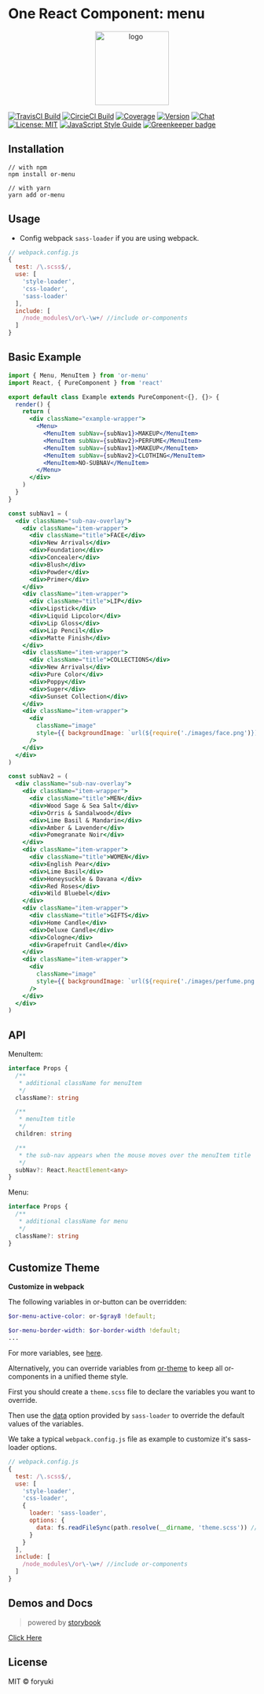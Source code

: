 # One React Component: menu

<p align="center"><img width="150" src="https://cdn.rawgit.com/one-react/assets/master/logo%402x.png" alt="logo"></p>

[![TravisCI Build](https://img.shields.io/travis/one-react/menu.svg)](https://travis-ci.org/one-react/menu)
[![CircieCI Build](https://img.shields.io/circleci/project/github/one-react/menu.svg)](https://circleci.com/gh/one-react/menu)
[![Coverage](https://img.shields.io/codecov/c/github/one-react/menu.svg)](https://codecov.io/gh/one-react/menu) 
[![Version](https://img.shields.io/npm/v/or-menu.svg)](https://www.npmjs.com/package/or-menu)
[![Chat](https://img.shields.io/gitter/room/one-react-org/Lobby.svg)](https://gitter.im/one-react-org/Lobby)
[![License: MIT](https://img.shields.io/badge/License-MIT-brightgreen.svg)](https://opensource.org/licenses/MIT)
[![JavaScript Style Guide](https://img.shields.io/badge/code_style-standard-brightgreen.svg)](https://standardjs.com)
[![Greenkeeper badge](https://badges.greenkeeper.io/one-react/menu.svg)](https://greenkeeper.io/) 

## Installation
```
// with npm
npm install or-menu

// with yarn
yarn add or-menu
```

## Usage
- Config webpack `sass-loader` if you are using webpack.

```js
// webpack.config.js
{
  test: /\.scss$/,
  use: [
    'style-loader',
    'css-loader',
    'sass-loader'
  ],
  include: [
    /node_modules\/or\-\w+/ //include or-components
  ]
}
```

## Basic Example

```jsx
import { Menu, MenuItem } from 'or-menu'
import React, { PureComponent } from 'react'

export default class Example extends PureComponent<{}, {}> {
  render() {
    return (
      <div className="example-wrapper">
        <Menu>
          <MenuItem subNav={subNav1}>MAKEUP</MenuItem>
          <MenuItem subNav={subNav2}>PERFUME</MenuItem>
          <MenuItem subNav={subNav1}>MAKEUP</MenuItem>
          <MenuItem subNav={subNav2}>CLOTHING</MenuItem>
          <MenuItem>NO-SUBNAV</MenuItem>
        </Menu>
      </div>
    )
  }
}

const subNav1 = (
  <div className="sub-nav-overlay">
    <div className="item-wrapper">
      <div className="title">FACE</div>
      <div>New Arrivals</div>
      <div>Foundation</div>
      <div>Concealer</div>
      <div>Blush</div>
      <div>Powder</div>
      <div>Primer</div>
    </div>
    <div className="item-wrapper">
      <div className="title">LIP</div>
      <div>Lipstick</div>
      <div>Liquid Lipcolor</div>
      <div>Lip Gloss</div>
      <div>Lip Pencil</div>
      <div>Matte Finish</div>
    </div>
    <div className="item-wrapper">
      <div className="title">COLLECTIONS</div>
      <div>New Arrivals</div>
      <div>Pure Color</div>
      <div>Poppy</div>
      <div>Suger</div>
      <div>Sunset Collection</div>
    </div>
    <div className="item-wrapper">
      <div
        className="image"
        style={{ backgroundImage: `url(${require('./images/face.png')})` }}
      />
    </div>
  </div>
)

const subNav2 = (
  <div className="sub-nav-overlay">
    <div className="item-wrapper">
      <div className="title">MEN</div>
      <div>Wood Sage & Sea Salt</div>
      <div>Orris & Sandalwood</div>
      <div>Lime Basil & Mandarin</div>
      <div>Amber & Lavender</div>
      <div>Pomegranate Noir</div>
    </div>
    <div className="item-wrapper">
      <div className="title">WOMEN</div>
      <div>English Pear</div>
      <div>Lime Basil</div>
      <div>Honeysuckle & Davana </div>
      <div>Red Roses</div>
      <div>Wild Bluebel</div>
    </div>
    <div className="item-wrapper">
      <div className="title">GIFTS</div>
      <div>Home Candle</div>
      <div>Deluxe Candle</div>
      <div>Cologne</div>
      <div>Grapefruit Candle</div>
    </div>
    <div className="item-wrapper">
      <div
        className="image"
        style={{ backgroundImage: `url(${require('./images/perfume.png')})` }}
      />
    </div>
  </div>
)

```

## API

MenuItem:

```ts
interface Props {
  /**
   * additional className for menuItem
   */
  className?: string

  /**
   * menuItem title
   */
  children: string

  /**
   * the sub-nav appears when the mouse moves over the menuItem title
   */
  subNav?: React.ReactElement<any>
}
```

Menu: 

```ts
interface Props {
  /**
   * additional className for menu
   */
  className?: string
}
```

## Customize Theme
**Customize in webpack**

The following variables in or-button can be overridden:

```scss
$or-menu-active-color: or-$gray8 !default;

$or-menu-border-width: $or-border-width !default;
...
```
For more variables, see [here](https://github.com/one-react/menu/blob/master/src/styles.scss).

Alternatively, you can override variables from [or-theme](https://github.com/one-react/theme/blob/master/src/variables.scss) to keep all or-components in a unified theme style.

First you should create a `theme.scss` file to declare the variables you want to override.

Then use the [data](https://github.com/webpack-contrib/sass-loader#environment-variables)  option provided by `sass-loader` to override the default values of the variables.

We take a typical `webpack.config.js` file as example to customize it's sass-loader options.

```js
// webpack.config.js
{
  test: /\.scss$/,
  use: [
    'style-loader',
    'css-loader',
    {
      loader: 'sass-loader',
      options: {
        data: fs.readFileSync(path.resolve(__dirname, 'theme.scss')) // pass theme.scss to sass-loader
      }
    }
  ],
  include: [
    /node_modules\/or\-\w+/ //include or-components
  ]
}
```

## Demos and Docs
> powered by [storybook](https://storybook.js.org/)

[Click Here](https://one-react.github.io/menu)

## License

MIT &copy; foryuki
